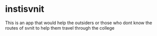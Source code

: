 # instisvnit
This is an app that would help the outsiders or those who dont know the routes of svnit to help them travel through the college

